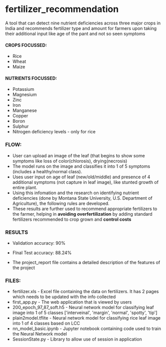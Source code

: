 # fertilizer_recommendation
A tool that can detect nine nutrient deficiencies across three major crops in India and recommends fertilizer type and amount for farmers upon taking their additional input like age of the pant and not so seen symptoms

#### CROPS FOCUSSED:
* Rice
* Wheat
* Maize

#### NUTRIENTS FOCUSSED:
* Potassium
* Magnesium
* Zinc
* Iron
* Manganese
* Copper
* Boron
* Sulphur
* Nitrogen deficiency levels - only for rice

### FLOW:
* User can upload an image of the leaf (that begins to show some symptoms like loss of color(chlorosis), drying(necrosis)
* The model runs on the image and classifies it into 1 of 5 symptoms (includes a healthy/normal class).
* Uses user input on age of leaf (new/old/middle) and presence of 4 additional symptoms (not capture in leaf image), like stunted growth of entire plant.
* Using this infomation and the research on identifying nutrient deficiencies (done by Montana State University, U.S. Department of Agriculture), the following rules are developed.
* These results are further used to recommend appropriate fertilizers to the farmer, helping in **avoiding overfertilization** by adding standard fertilizers recommended to crop grown and **control costs**

### RESULTS
* Validation accuracy: 90%
* FInal Test accuracy: 88.24%

* The project_report file contains a detailed description of the features of the project

### FILES:
* fertilizer.xls - Excel file containing the data on fertilizers. It has 2 pages which needs to be updated with the info collected
* first_app.py - The web application that is viewed by users
* 200_epoch_97_87_soft.h5 - Neural network model for classifying leaf image into 1 of 5 classes ['interveinal', 'margin', 'normal', 'spotty', 'tip']
* plain2model.tflite - Neural network model for classifying rice leaf image into 1 of 4 classes based on LCC
* nn_model_basic.ipynb - Jupyter notebook containing code used to train the Neural Network model
* SessionState.py - Library to allow use of session in application
